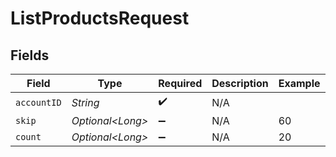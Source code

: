 # ListProductsRequest


## Fields

| Field              | Type               | Required           | Description        | Example            |
| ------------------ | ------------------ | ------------------ | ------------------ | ------------------ |
| `accountID`        | *String*           | :heavy_check_mark: | N/A                |                    |
| `skip`             | *Optional\<Long>*  | :heavy_minus_sign: | N/A                | 60                 |
| `count`            | *Optional\<Long>*  | :heavy_minus_sign: | N/A                | 20                 |